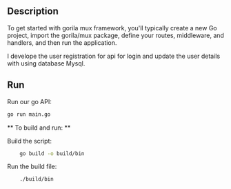 ## Description

To get started with gorila mux framework, you'll typically create a new Go project, import the gorila/mux package, define your routes, middleware, and handlers, and then run the application.

I develope the user registration for api for login and update the user details with using database Mysql.

## Run 

Run our go API:

```sh
go run main.go
```

** To build and run: ** 

Build the script:

```sh
    go build -o build/bin 
```

Run the build file:

```sh
    ./build/bin
```